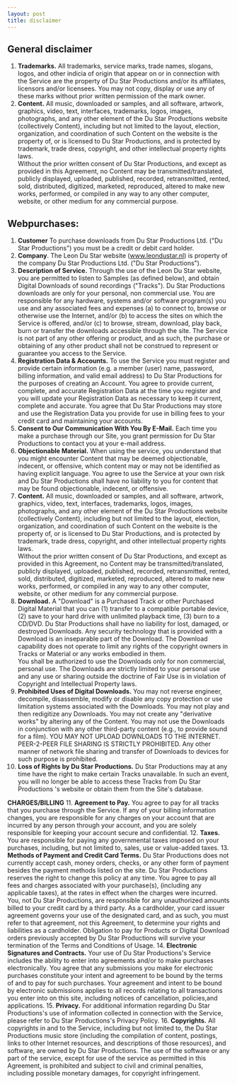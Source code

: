 ```yaml
---
layout: post
title: disclaimer
---
```

General disclaimer
------------------

  
1. **Trademarks.** All trademarks, service marks, trade names, slogans, logos, and other indicia of origin that appear on or in connection with the Service are the property of Du Star Productions and/or its affiliates, licensors and/or licensees. You may not copy, display or use any of these marks without prior written permission of the mark owner.
2. **Content.** All music, downloaded or samples, and all software, artwork, graphics, video, text, interfaces, trademarks, logos, images, photographs, and any other element of the Du Star Productions website (collectively Content), including but not limited to the layout, election, organization, and coordination of such Content on the website is the property of, or is licensed to Du Star Productions, and is protected by trademark, trade dress, copyright, and other intellectual property rights laws.   
Without the prior written consent of Du Star Productions, and except as provided in this Agreement, no Content may be transmitted/translated, publicly displayed, uploaded, published, recorded, retransmitted, rented, sold, distributed, digitized, marketed, reproduced, altered to make new works, performed, or compiled in any way to any other computer, website, or other medium for any commercial purpose.

  
Webpurchases:
-------------

  
1. **Customer** To purchase downloads from Du Star Productions Ltd. ("Du Star Productions") you must be a credit or debit card holder.
2. **Company**. The Leon Du Star website (www.leondustar.nl) is property of the company Du Star Productions Ltd. ("Du Star Productions").
3. **Description of Service.** Through the use of the Leon Du Star website, you are permitted to listen to Samples (as defined below), and obtain Digital Downloads of sound recordings ("Tracks"). Du Star Productions downloads are only for your personal, non commercial use. You are responsible for any hardware, systems and/or software program(s) you use and any associated fees and expenses (a) to connect to, browse or otherwise use the Internet, and/or (b) to access the sites on which the Service is offered, and/or (c) to browse, stream, download, play back, burn or transfer the downloads accessible through the site. The Service is not part of any other offering or product, and as such, the purchase or obtaining of any other product shall not be construed to represent or guarantee you access to the Service.
4. **Registration Data & Accounts.** To use the Service you must register and provide certain information (e.g. a member (user) name, password, billing information, and valid email address) to Du Star Productions for the purposes of creating an Account. You agree to provide current, complete, and accurate Registration Data at the time you register and you will update your Registration Data as necessary to keep it current, complete and accurate. You agree that Du Star Productions may store and use the Registration Data you provide for use in billing fees to your credit card and maintaining your accounts.
5. **Consent to Our Communication With You By E-Mail.** Each time you make a purchase through our Site, you grant permission for Du Star Productions to contact you at your e-mail address.
6. **Objectionable Material.** When using the service, you understand that you might encounter Content that may be deemed objectionable, indecent, or offensive, which content may or may not be identified as having explicit language. You agree to use the Service at your own risk and Du Star Productions shall have no liability to you for content that may be found objectionable, indecent, or offensive.
7. **Content.** All music, downloaded or samples, and all software, artwork, graphics, video, text, interfaces, trademarks, logos, images, photographs, and any other element of the Du Star Productions website (collectively Content), including but not limited to the layout, election, organization, and coordination of such Content on the website is the property of, or is licensed to Du Star Productions, and is protected by trademark, trade dress, copyright, and other intellectual property rights laws.   
Without the prior written consent of Du Star Productions, and except as provided in this Agreement, no Content may be transmitted/translated, publicly displayed, uploaded, published, recorded, retransmitted, rented, sold, distributed, digitized, marketed, reproduced, altered to make new works, performed, or compiled in any way to any other computer, website, or other medium for any commercial purpose.
8. **Download.** A "Download" is a Purchased Track or other Purchased Digital Material that you can (1) transfer to a compatible portable device, (2) save to your hard drive with unlimited playback time, (3) burn to a CD/DVD. Du Star Productions shall have no liability for lost, damaged, or destroyed Downloads. Any security technology that is provided with a Download is an inseparable part of the Download. The Download capability does not operate to limit any rights of the copyright owners in Tracks or Material or any works embodied in them.  
You shall be authorized to use the Downloads only for non commercial, personal use. The Downloads are strictly limited to your personal use and any use or sharing outside the doctrine of Fair Use is in violation of Copyright and Intellectual Property laws.
9. **Prohibited Uses of Digital Downloads.** You may not reverse engineer, decompile, disassemble, modify or disable any copy protection or use limitation systems associated with the Downloads. You may not play and then redigitize any Downloads. You may not create any "derivative works" by altering any of the Content. You may not use the Downloads in conjunction with any other third-party content (e.g., to provide sound for a film). YOU MAY NOT UPLOAD DOWNLOADS TO THE INTERNET. PEER-2-PEER FILE SHARING IS STRICTLY PROHIBITED. Any other manner of network file sharing and transfer of Downloads to devices for such purpose is prohibited.
10. **Loss of Rights by Du Star Productions.** Du Star Productions may at any time have the right to make certain Tracks unavailable. In such an event, you will no longer be able to access these Tracks from Du Star Productions 's website or obtain them from the Site's database.  
  
**CHARGES/BILLING**
11. **Agreement to Pay.** You agree to pay for all tracks that you purchase through the Service. If any of your billing information changes, you are responsible for any charges on your account that are incurred by any person through your account, and you are solely responsible for keeping your account secure and confidential.
12. **Taxes.** You are responsible for paying any governmental taxes imposed on your purchases, including, but not limited to, sales, use or value-added taxes.
13. **Methods of Payment and Credit Card Terms.** Du Star Productions does not currently accept cash, money orders, checks, or any other form of payment besides the payment methods listed on the site. Du Star Productions reserves the right to change this policy at any time. You agree to pay all fees and charges associated with your purchase(s), (including any applicable taxes), at the rates in effect when the charges were incurred. You, not Du Star Productions, are responsible for any unauthorized amounts billed to your credit card by a third party. As a cardholder, your card issuer agreement governs your use of the designated card, and as such, you must refer to that agreement, not this Agreement, to determine your rights and liabilities as a cardholder. Obligation to pay for Products or Digital Download orders previously accepted by Du Star Productions will survive your termination of the Terms and Conditions of Usage.
14. **Electronic Signatures and Contracts.** Your use of Du Star Productions's Service includes the ability to enter into agreements and/or to make purchases electronically. You agree that any submissions you make for electronic purchases constitute your intent and agreement to be bound by the terms of and to pay for such purchases. Your agreement and intent to be bound by electronic submissions applies to all records relating to all transactions you enter into on this site, including notices of cancellation, policies,and applications.
15. **Privacy.** For additional information regarding Du Star Productions's use of information collected in connection with the Service, please refer to Du Star Productions's Privacy Policy.
16. **Copyrights.** All copyrights in and to the Service, including but not limited to, the Du Star Productions music store (including the compilation of content, postings, links to other Internet resources, and descriptions of those resources), and software, are owned by Du Star Productions. The use of the software or any part of the service, except for use of the service as permitted in this Agreement, is prohibited and subject to civil and criminal penalties, including possible monetary damages, for copyright infringement.